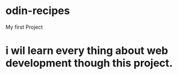 # odin-recipes
My first Project
# i wil learn every thing about web development though this project.

